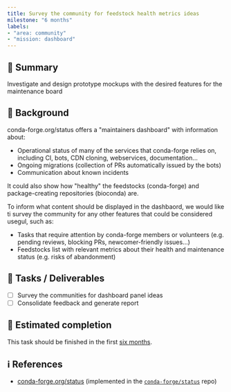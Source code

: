 ```yaml
---
title: Survey the community for feedstock health metrics ideas
milestone: "6 months"
labels:
- "area: community"
- "mission: dashboard"
---
```


## 📌 Summary

Investigate and design prototype mockups with the desired features for the maintenance board

## 📝 Background

conda-forge.org/status offers a "maintainers dashboard" with information about:

- Operational status of many of the services that conda-forge relies on, including CI, bots, CDN cloning, webservices, documentation...
- Ongoing migrations (collection of PRs automatically issued by the bots)
- Communication about known incidents

It could also show how "healthy" the feedstocks (conda-forge) and package-creating repositories (bioconda) are.

To inform what content should be displayed in the dashbaord, we would like ti survey the community for any other features that could be considered usegul, such as:

- Tasks that require attention by conda-forge members or volunteers (e.g. pending reviews, blocking PRs, newcomer-friendly issues...)
- Feedstocks list with relevant metrics about their health and maintenance status (e.g. risks of abandonment)

## 🚀 Tasks / Deliverables

- [ ] Survey the communities for dashboard panel ideas
- [ ] Consolidate feedback and generate report

## 📅 Estimated completion

This task should be finished in the first [six months](__MILESTONE_URL__).

## ℹ️ References

- [conda-forge.org/status](https://conda-forge.org/status) (implemented in the [`conda-forge/status`](https://github.com/conda-forge/status) repo)
